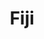 ---
layout: content
data: fj
title: Fiji
isHome: true
link: https://figure.nz/search/?query=pacific%20fiji&ref=pfnz
---